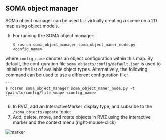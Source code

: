 SOMA object manager
-------------------
SOMa object manager can be used for virtually creating a scene on a 2D map using object models.

5. For running the SOMA object manager:

    ```
    $ rosrun soma_object_manager soma_object_maner_node.py <config_name>
    ```
where `config_name` denotes an object configuration within this map. By default, the configuration file `soma_objects/config/default.json` is used to initialize the list of available object types. Alternatively, the following command can be used to use a different configuration file:

    ```
    $ rosrun soma_object_manager soma_object_maner_node.py -t /path/to/config/file <map> <config_name>
    ```
6. In RVIZ, add an InteractiveMarker display type, and subsribe to the `/soma_objects/update` topic:
7. Add, delete, move, and rotate objects in RVIZ using the interactive marker and the context menu (right-mouse-click)

![marker](https://raw.githubusercontent.com/kunzel/soma/master/doc/images/soma_manager.png)

